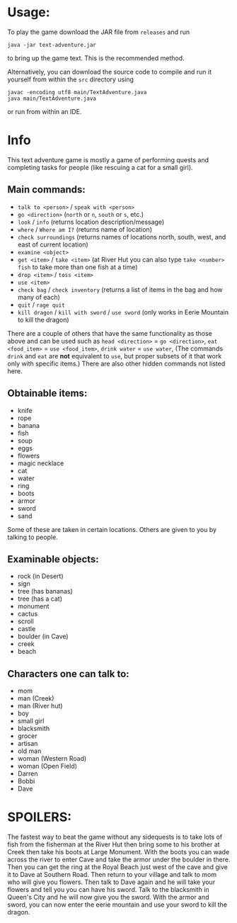# Usage:
To play the game download the JAR file from `releases` and run
```
java -jar text-adventure.jar
```
to bring up the game text. This is the recommended method.

Alternatively, you can download the source code to compile and run it yourself
from within the `src` directory using
```
javac -encoding utf8 main/TextAdventure.java
java main/TextAdventure.java
```
or run from within an IDE.

# Info
This text adventure game is mostly a game of performing quests and completing tasks for people
(like rescuing a cat for a small girl).

## Main commands:

* `talk to <person>` / `speak with <person>`
* `go <direction>` (`north` or `n`, `south` or `s`, etc.)
* `look` / `info` (returns location description/message)
* `where` / `Where am I?` (returns name of location)
* `check surroundings` (returns names of locations north, south, west, and east of current location)
* `examine <object>`
* `get <item>` / `take <item>` (at River Hut you can also type `take <number> fish` to take more than one fish at a time)
* `drop <item>` / `toss <item>`
* `use <item>`
* `check bag` / `check inventory` (returns a list of items in the bag and how many of each)
* `quit` / `rage quit`
* `kill dragon` / `kill with sword` / `use sword` (only works in Eerie Mountain to kill the dragon)

There are a couple of others that have the same functionality as those above and can be used
such as `head <direction>` = `go <direction>`, `eat <food_item>` = `use <food_item>`,
`drink water` = `use water`, (The commands `drink` and `eat` are **not** equivalent to `use`,
but proper subsets of it that work only with specific items.) There are also other hidden commands not listed here.

## Obtainable items:

* knife
* rope
* banana
* fish
* soup
* eggs
* flowers
* magic necklace
* cat
* water
* ring
* boots
* armor
* sword
* sand

Some of these are taken in certain locations. Others are given to you by talking to people.

## Examinable objects:

* rock (in Desert)
* sign
* tree (has bananas)
* tree (has a cat)
* monument
* cactus
* scroll
* castle
* boulder (in Cave)
* creek
* beach

## Characters one can talk to:
* mom
* man (Creek)
* man (River hut)
* boy
* small girl
* blacksmith
* grocer
* artisan
* old man
* woman (Western Road)
* woman (Open Field)
* Darren
* Bobbi
* Dave

# SPOILERS:

The fastest way to beat the game without any sidequests is to take lots of fish from the fisherman
at the River Hut then bring some to his brother at Creek then take his boots at Large Monument.
With the boots you can wade across the river to enter Cave and take the armor under the boulder
in there. Then you can get the ring at the Royal Beach just west of the cave and give it to Dave at
Southern Road. Then return to your village and talk to mom who will give you flowers. Then talk to
Dave again and he will take your flowers and tell you you can have his sword. Talk to the blacksmith
in Queen's City and he will now give you the sword. With the armor and sword, you can now enter
the eerie mountain and use your sword to kill the dragon.

